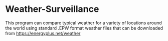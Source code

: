 # Weather-Surveillance

This program can compare typical weather for a variety of locations around the 
world using standard .EPW format weather files that can be downloaded
from https://energyplus.net/weather
